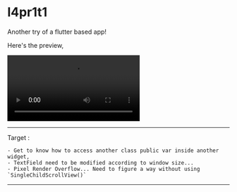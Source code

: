 # l4pr1t1
Another try of a flutter based app!

Here's the preview,

![](preview.webm)


----

Target :

	- Get to know how to access another class public var inside another widget,
	- TextField need to be modified according to window size...
	- Pixel Render Overflow... Need to figure a way without using `SingleChildScrollView()`

----
